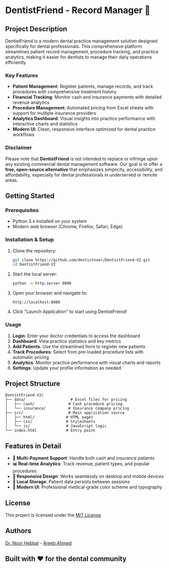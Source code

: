 # DentistFriend - Record Manager 🦷

## Project Description

DentistFriend is a modern dental practice management solution designed specifically for dental professionals. This comprehensive platform streamlines patient record management, procedure tracking, and practice analytics, making it easier for dentists to manage their daily operations efficiently.

### Key Features

- **Patient Management**: Register patients, manage records, and track procedures with comprehensive treatment history
- **Financial Tracking**: Monitor cash and insurance payments with detailed revenue analytics  
- **Procedure Management**: Automated pricing from Excel sheets with support for multiple insurance providers
- **Analytics Dashboard**: Visual insights into practice performance with interactive charts and statistics
- **Modern UI**: Clean, responsive interface optimized for dental practice workflows

### Disclaimer

Please note that **DentistFriend** is not intended to replace or infringe upon any existing commercial dental management software. Our goal is to offer a **free, open-source alternative** that emphasizes simplicity, accessibility, and affordability, especially for dental professionals in underserved or remote areas.

## Getting Started

### Prerequisites

- Python 3.x installed on your system
- Modern web browser (Chrome, Firefox, Safari, Edge)

### Installation & Setup

1. Clone the repository:

   ```bash
   git clone https://github.com/dentistnoor/DentistFriend-V2.git
   cd DentistFriend-V2
   ```

2. Start the local server:

   ```bash
   python -m http.server 8080
   ```

3. Open your browser and navigate to:

   ```text
   http://localhost:8080
   ```

4. Click "Launch Application" to start using DentistFriend!

### Usage

1. **Login**: Enter your doctor credentials to access the dashboard
2. **Dashboard**: View practice statistics and key metrics
3. **Add Patients**: Use the streamlined form to register new patients
4. **Track Procedures**: Select from pre-loaded procedure lists with automatic pricing
5. **Analytics**: Monitor practice performance with visual charts and reports
6. **Settings**: Update your profile information as needed

## Project Structure

```text
DentistFriend-V2/
├── data/                    # Excel files for pricing
│   ├── cash/               # Cash procedure pricing
│   └── insurance/          # Insurance company pricing
├── src/                    # Main application source
│   ├── html/              # HTML pages
│   ├── css/               # Stylesheets
│   └── js/                # JavaScript logic
└── index.html             # Entry point
```

## Features in Detail

- **🏥 Multi-Payment Support**: Handle both cash and insurance patients
- **📊 Real-time Analytics**: Track revenue, patient types, and popular procedures
- **📱 Responsive Design**: Works seamlessly on desktop and mobile devices
- **💾 Local Storage**: Patient data persists between sessions
- **🎨 Modern UI**: Professional medical-grade color scheme and typography

## License

This project is licensed under the [MIT License](LICENSE).

## Authors

[Dr. Noor Hebbal](https://github.com/dentistnoor) - [Areeb Ahmed](https://github.com/areebahmeddd)

## Built with ❤️ for the dental community
